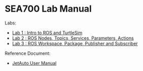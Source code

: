 # SEA700 Lab Manual

Labs:

- [Lab 1 : Intro to ROS and TurtleSim](lab1.md)
- [Lab 2 : ROS Nodes, Topics, Services, Parameters, Actions](lab2.md)
- [Lab 3 : ROS Workspace, Package, Publisher and Subscriber](lab3.md)

Reference Document:

- [JetAuto User Manual](JetAuto-User-Manual.pdf)